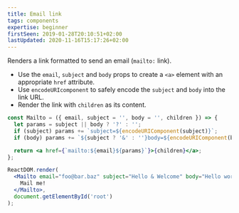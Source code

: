 ```yaml
---
title: Email link
tags: components
expertise: beginner
firstSeen: 2019-01-28T20:10:51+02:00
lastUpdated: 2020-11-16T15:17:26+02:00
---
```


Renders a link formatted to send an email (`mailto:` link).

- Use the `email`, `subject` and `body` props to create a `<a>` element with an appropriate `href` attribute.
- Use `encodeURIcomponent` to safely encode the `subject` and `body` into the link URL.
- Render the link with `children` as its content.

```jsx
const Mailto = ({ email, subject = '', body = '', children }) => {
  let params = subject || body ? '?' : '';
  if (subject) params += `subject=${encodeURIComponent(subject)}`;
  if (body) params += `${subject ? '&' : ''}body=${encodeURIComponent(body)}`;

  return <a href={`mailto:${email}${params}`}>{children}</a>;
};
```

```jsx
ReactDOM.render(
  <Mailto email="foo@bar.baz" subject="Hello & Welcome" body="Hello world!">
    Mail me!
  </Mailto>,
  document.getElementById('root')
);
```
